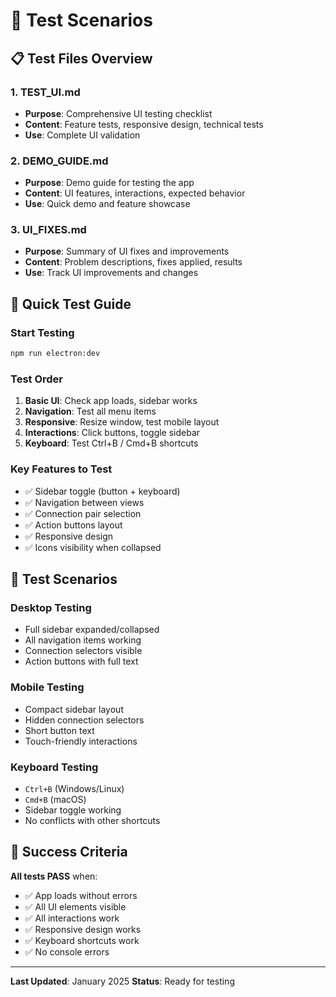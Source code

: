 # 🧪 Test Scenarios

## 📋 **Test Files Overview**

### **1. TEST_UI.md**
- **Purpose**: Comprehensive UI testing checklist
- **Content**: Feature tests, responsive design, technical tests
- **Use**: Complete UI validation

### **2. DEMO_GUIDE.md**
- **Purpose**: Demo guide for testing the app
- **Content**: UI features, interactions, expected behavior
- **Use**: Quick demo and feature showcase

### **3. UI_FIXES.md**
- **Purpose**: Summary of UI fixes and improvements
- **Content**: Problem descriptions, fixes applied, results
- **Use**: Track UI improvements and changes

## 🎯 **Quick Test Guide**

### **Start Testing**
```bash
npm run electron:dev
```

### **Test Order**
1. **Basic UI**: Check app loads, sidebar works
2. **Navigation**: Test all menu items
3. **Responsive**: Resize window, test mobile layout
4. **Interactions**: Click buttons, toggle sidebar
5. **Keyboard**: Test Ctrl+B / Cmd+B shortcuts

### **Key Features to Test**
- ✅ Sidebar toggle (button + keyboard)
- ✅ Navigation between views
- ✅ Connection pair selection
- ✅ Action buttons layout
- ✅ Responsive design
- ✅ Icons visibility when collapsed

## 📱 **Test Scenarios**

### **Desktop Testing**
- Full sidebar expanded/collapsed
- All navigation items working
- Connection selectors visible
- Action buttons with full text

### **Mobile Testing**
- Compact sidebar layout
- Hidden connection selectors
- Short button text
- Touch-friendly interactions

### **Keyboard Testing**
- `Ctrl+B` (Windows/Linux)
- `Cmd+B` (macOS)
- Sidebar toggle working
- No conflicts with other shortcuts

## 🎉 **Success Criteria**

**All tests PASS** when:
- ✅ App loads without errors
- ✅ All UI elements visible
- ✅ All interactions work
- ✅ Responsive design works
- ✅ Keyboard shortcuts work
- ✅ No console errors

---

**Last Updated**: January 2025
**Status**: Ready for testing
